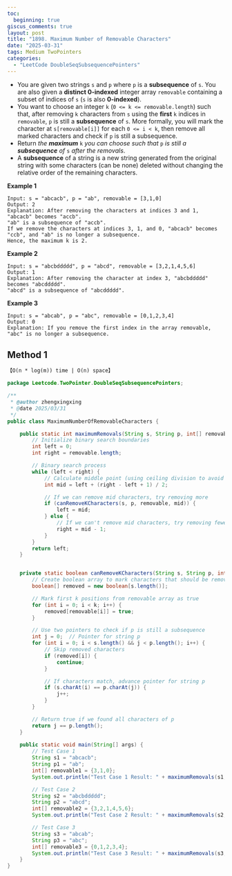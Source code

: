 ```yaml
---
toc:
  beginning: true
giscus_comments: true
layout: post
title: "1898. Maximum Number of Removable Characters"
date: "2025-03-31"
tags: Medium TwoPointers
categories:
  - "LeetCode DoubleSeqSubsequencePointers"
---
```



- You are given two strings `s` and `p` where `p` is a **subsequence** of `s`. You are also given a **distinct 0-indexed** integer array `removable` containing a subset of indices of `s` (`s` is also **0-indexed**).
- You want to choose an integer `k` (`0 <= k <= removable.length`) such that, after removing `k` characters from `s` using the **first** `k` indices in `removable`, `p` is still a **subsequence** of `s`. More formally, you will mark the character at `s[removable[i]]` for each `0 <= i < k`, then remove all marked characters and check if `p` is still a subsequence.
- Return *the **maximum*** `k` *you can choose such that* `p` *is still a **subsequence** of* `s` *after the removals*.
- A **subsequence** of a string is a new string generated from the original string with some characters (can be none) deleted without changing the relative order of the remaining characters.

**Example 1**

```
Input: s = "abcacb", p = "ab", removable = [3,1,0]
Output: 2
Explanation: After removing the characters at indices 3 and 1, "abcacb" becomes "accb".
"ab" is a subsequence of "accb".
If we remove the characters at indices 3, 1, and 0, "abcacb" becomes "ccb", and "ab" is no longer a subsequence.
Hence, the maximum k is 2.
```

**Example 2**

```
Input: s = "abcbddddd", p = "abcd", removable = [3,2,1,4,5,6]
Output: 1
Explanation: After removing the character at index 3, "abcbddddd" becomes "abcddddd".
"abcd" is a subsequence of "abcddddd".
```

**Example 3**

```
Input: s = "abcab", p = "abc", removable = [0,1,2,3,4]
Output: 0
Explanation: If you remove the first index in the array removable, "abc" is no longer a subsequence.
```

## Method 1

```tex
【O(n * log(m)) time | O(n) space】
```

```java
package Leetcode.TwoPointer.DoubleSeqSubsequencePointers;

/**
 * @author zhengxingxing
 * @date 2025/03/31
 */
public class MaximumNumberOfRemovableCharacters {

    public static int maximumRemovals(String s, String p, int[] removable) {
        // Initialize binary search boundaries
        int left = 0;
        int right = removable.length;

        // Binary search process
        while (left < right) {
            // Calculate middle point (using ceiling division to avoid infinite loop)
            int mid = left + (right - left + 1) / 2;

            // If we can remove mid characters, try removing more
            if (canRemoveKCharacters(s, p, removable, mid)) {
                left = mid;
            } else {
                // If we can't remove mid characters, try removing fewer
                right = mid - 1;
            }
        }
        return left;
    }


    private static boolean canRemoveKCharacters(String s, String p, int[] removable, int k) {
        // Create boolean array to mark characters that should be removed
        boolean[] removed = new boolean[s.length()];

        // Mark first k positions from removable array as true
        for (int i = 0; i < k; i++) {
            removed[removable[i]] = true;
        }

        // Use two pointers to check if p is still a subsequence
        int j = 0;  // Pointer for string p
        for (int i = 0; i < s.length() && j < p.length(); i++) {
            // Skip removed characters
            if (removed[i]) {
                continue;
            }

            // If characters match, advance pointer for string p
            if (s.charAt(i) == p.charAt(j)) {
                j++;
            }
        }

        // Return true if we found all characters of p
        return j == p.length();
    }
    
    public static void main(String[] args) {
        // Test Case 1
        String s1 = "abcacb";
        String p1 = "ab";
        int[] removable1 = {3,1,0};
        System.out.println("Test Case 1 Result: " + maximumRemovals(s1, p1, removable1));

        // Test Case 2
        String s2 = "abcbddddd";
        String p2 = "abcd";
        int[] removable2 = {3,2,1,4,5,6};
        System.out.println("Test Case 2 Result: " + maximumRemovals(s2, p2, removable2));

        // Test Case 3
        String s3 = "abcab";
        String p3 = "abc";
        int[] removable3 = {0,1,2,3,4};
        System.out.println("Test Case 3 Result: " + maximumRemovals(s3, p3, removable3));
    }
}

```





